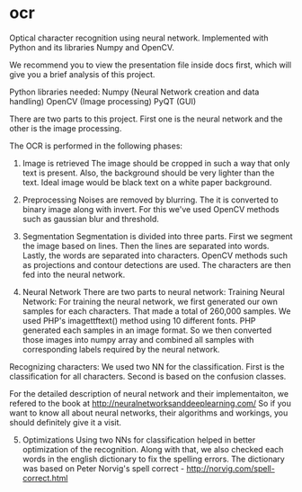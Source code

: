 # ocr

Optical character recognition using neural network. Implemented with Python and its libraries Numpy and OpenCV.

We recommend you to view the presentation file inside docs first, which will give you a brief analysis of this project.

Python libraries needed:
Numpy (Neural Network creation and data handling)
OpenCV (Image processing)
PyQT (GUI)

There are two parts to this project. First one is the neural network and the other is the image processing.

The OCR is performed in the following phases:
1. Image is retrieved
The image should be cropped in such a way that only text is present. Also, the background should be very lighter than the text. Ideal image would be black text on a white paper background.

2. Preprocessing
Noises are removed by blurring. The it is converted to binary image along with invert. For this we've used OpenCV methods such as gaussian blur and threshold.

3. Segmentation
Segmentation is divided into three parts. First we segment the image based on lines. Then the lines are separated into words. Lastly, the words are separated into characters. OpenCV methods such as projections and contour detections are used. The characters are then fed into the neural network.

4. Neural Network
There are two parts to neural network:
Training Neural Network:
For training the neural network, we first generated our own samples for each characters. That made a total of 260,000 samples. We used PHP's imagettftext() method using 10 different fonts. PHP generated each samples in an image format. So we then converted those images into numpy array and combined all samples with corresponding labels required by the neural network.

Recognizing characters:
We used two NN for the classification. First is the classification for all characters. Second is based on the confusion classes.

For the detailed description of neural network and their implementaiton, we refered to the book at http://neuralnetworksanddeeplearning.com/ So if you want to know all about neural networks, their algorithms and workings, you should definitely give it a visit.

5. Optimizations
Using two NNs for classification helped in better optimization of the recognition. Along with that, we also checked each words in the english dictionary to fix the spelling errors. The dictionary was based on Peter Norvig's spell correct - http://norvig.com/spell-correct.html
